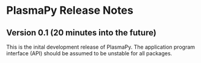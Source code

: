 # PlasmaPy Release Notes

## Version 0.1 (20 minutes into the future)

This is the inital development release of PlasmaPy.  The application
program interface (API) should be assumed to be unstable for all
packages.